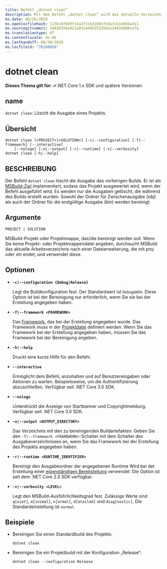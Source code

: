 ```yaml
---
title: Befehl „dotnet clean“
description: Mit dem Befehl „dotnet clean“ wird das aktuelle Verzeichnis bereinigt.
ms.date: 06/26/2019
ms.openlocfilehash: 113bc076b9f14a471c631801fe4a7cb1e044a411
ms.sourcegitcommit: 1b020356e421a9314dd525539da12463d980ce7a
ms.translationtype: HT
ms.contentlocale: de-DE
ms.lasthandoff: 08/30/2019
ms.locfileid: "70168056"
---
```

# <a name="dotnet-clean"></a>dotnet clean

**Dieses Thema gilt für: ✓**.NET Core 1.x SDK und spätere Versionen

<!-- todo: uncomment when all CLI commands are reviewed
[!INCLUDE [topic-appliesto-net-core-all](../../../includes/topic-appliesto-net-core-all.md)]
-->

## <a name="name"></a>name

`dotnet clean`: Löscht die Ausgabe eines Projekts.

## <a name="synopsis"></a>Übersicht

```console
dotnet clean [<PROJECT>|<SOLUTION>] [-c|--configuration] [-f|--framework] [--interactive] 
    [--nologo] [-o|--output] [-r|--runtime] [-v|--verbosity]
dotnet clean [-h|--help]
```

## <a name="description"></a>BESCHREIBUNG

Der Befehl `dotnet clean` löscht die Ausgabe des vorherigen Builds. Er ist als [MSBuild-Ziel](/visualstudio/msbuild/msbuild-targets) implementiert, sodass das Projekt ausgewertet wird, wenn der Befehl ausgeführt wird. Es werden nur die Ausgaben gelöscht, die während des Builds erstellt wurden. Sowohl der Ordner für Zwischenausgabe (*obj*) als auch der Ordner für die endgültige Ausgabe (*bin*) werden bereinigt.

## <a name="arguments"></a>Argumente

`PROJECT | SOLUTION`

MSBuild-Projekt oder Projektmappe, das/die bereinigt werden soll. Wenn Sie keine Projekt- oder Projektmappendatei angeben, durchsucht MSBuild das aktuelle Arbeitsverzeichnis nach einer Dateierweiterung, die mit *proj* oder *sln* endet, und verwendet diese.

## <a name="options"></a>Optionen

* **`-c|--configuration {Debug|Release}`**

  Legt die Buildkonfiguration fest. Der Standardwert ist `Debug`sein. Diese Option ist bei der Bereinigung nur erforderlich, wenn Sie sie bei der Erstellung angegeben haben.

* **`-f|--framework <FRAMEWORK>`**

  Das [Framework](../../standard/frameworks.md), das bei der Erstellung angegeben wurde. Das Framework muss in der [Projektdatei](csproj.md) definiert werden. Wenn Sie das Framework bei der Erstellung angegeben haben, müssen Sie das Framework bei der Bereinigung angeben.

* **`-h|--help`**

  Druckt eine kurze Hilfe für den Befehl.

* **`--interactive`**

  Ermöglicht dem Befehl, anzuhalten und auf Benutzereingaben oder Aktionen zu warten. Beispielsweise, um die Authentifizierung abzuschließen. Verfügbar seit .NET Core 3.0 SDK.

* **`--nologo`**

  Unterdrückt die Anzeige von Startbanner und Copyrightmeldung. Verfügbar seit .NET Core 3.0 SDK.

* **`-o|--output <OUTPUT_DIRECTORY>`**

  Das Verzeichnis mit den zu bereinigenden Buildartefakten. Geben Sie den `-f|--framework <FRAMEWORK>`-Schalter mit dem Schalter des Ausgabeverzeichnisses an, wenn Sie das Framework bei der Erstellung des Projekts angegeben haben.

* **`-r|--runtime <RUNTIME_IDENTIFIER>`**

  Bereinigt den Ausgabeordner der angegebenen Runtime Wird bei der Erstellung einer [eigenständigen Bereitstellung](../deploying/index.md#self-contained-deployments-scd) verwendet. Die Option ist seit dem .NET Core 2.0 SDK verfügbar.

* **`-v|--verbosity <LEVEL>`**

  Legt den MSBuild-Ausführlichkeitsgrad fest. Zulässige Werte sind `q[uiet]`, `m[inimal]`, `n[ormal]`, `d[etailed]` und `diag[nostic]`. Die Standardeinstellung ist `normal`.

## <a name="examples"></a>Beispiele

* Bereinigen Sie einen Standardbuild des Projekts:

  ```console
  dotnet clean
  ```

* Bereinigen Sie ein Projektbuild mit der Konfiguration „Release“:

  ```console
  dotnet clean --configuration Release
  ```
